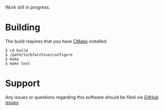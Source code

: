 Work still in progress.

Building
===

The build requires that you have [CMake](http://cmake.org/) installed.

    $ cd build
    $ /path/to/bfarchive/configure
    $ make
    $ make test

Support
===
Any issues or questions regarding this software should be filed via
[GitHub issues](https://github.com/bigfix/bfarchive/issues).
